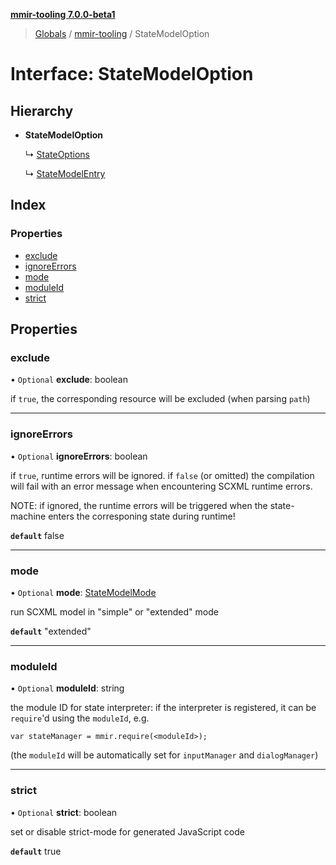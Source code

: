 **[mmir-tooling 7.0.0-beta1](../README.md)**

> [Globals](../README.md) / [mmir-tooling](../modules/mmir_tooling.md) / StateModelOption

# Interface: StateModelOption

## Hierarchy

* **StateModelOption**

  ↳ [StateOptions](mmir_tooling.stateoptions.md)

  ↳ [StateModelEntry](mmir_tooling.statemodelentry.md)

## Index

### Properties

* [exclude](mmir_tooling.statemodeloption.md#exclude)
* [ignoreErrors](mmir_tooling.statemodeloption.md#ignoreerrors)
* [mode](mmir_tooling.statemodeloption.md#mode)
* [moduleId](mmir_tooling.statemodeloption.md#moduleid)
* [strict](mmir_tooling.statemodeloption.md#strict)

## Properties

### exclude

• `Optional` **exclude**: boolean

if `true`, the corresponding resource will be excluded (when parsing `path`)

___

### ignoreErrors

• `Optional` **ignoreErrors**: boolean

if `true`, runtime errors will be ignored.
 if `false` (or omitted) the compilation will fail with an error message
 when encountering SCXML runtime errors.

NOTE: if ignored, the runtime errors will be triggered when the state-machine
      enters the corresponing state during runtime!

**`default`** false

___

### mode

• `Optional` **mode**: [StateModelMode](../modules/mmir_tooling.md#statemodelmode)

run SCXML model in "simple" or "extended" mode

**`default`** "extended"

___

### moduleId

• `Optional` **moduleId**: string

the module ID for state interpreter:
if the interpreter is registered, it can be `require`'d using the `moduleId`, e.g.
```
var stateManager = mmir.require(<moduleId>);
```

(the `moduleId` will be automatically set for `inputManager` and `dialogManager`)

___

### strict

• `Optional` **strict**: boolean

set or disable strict-mode for generated JavaScript code

**`default`** true
